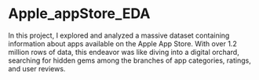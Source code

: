 # Apple_appStore_EDA
In this project, I explored and analyzed a massive dataset containing information about apps available on the Apple App Store. With over 1.2 million rows of data, this endeavor was like diving into a digital orchard, searching for hidden gems among the branches of app categories, ratings, and user reviews.
